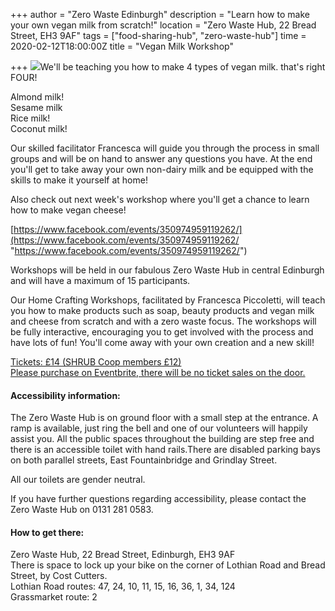 +++
author = "Zero Waste Edinburgh"
description = "Learn how to make your own vegan milk from scratch!"
location = "Zero Waste Hub, 22 Bread Street, EH3 9AF"
tags = ["food-sharing-hub", "zero-waste-hub"]
time = 2020-02-12T18:00:00Z
title = "Vegan Milk Workshop"

+++
![](https://res.cloudinary.com/shrub-co-op/image/upload/v1581079966/shrubcoop.org/media/84334841_4057459474279642_6519975747937894400_o_n7yoe3.jpg)We'll be teaching you how to make 4 types of vegan milk. that's right FOUR!

Almond milk!  
Sesame milk  
Rice milk!  
Coconut milk!

Our skilled facilitator Francesca will guide you through the process in small groups and will be on hand to answer any questions you have. At the end you'll get to take away your own non-dairy milk and be equipped with the skills to make it yourself at home!

Also check out next week's workshop where you'll get a chance to learn how to make vegan cheese!

[https://www.facebook.com/events/350974959119262/](https://www.facebook.com/events/350974959119262/ "https://www.facebook.com/events/350974959119262/")

Workshops will be held in our fabulous Zero Waste Hub in central Edinburgh and will have a maximum of 15 participants.

Our Home Crafting Workshops, facilitated by Francesca Piccoletti, will teach you how to make products such as soap, beauty products and vegan milk and cheese from scratch and with a zero waste focus. The workshops will be fully interactive, encouraging you to get involved with the process and have lots of fun! You'll come away with your own creation and a new skill!

[Tickets: £14 (SHRUB Coop members £12)  
Please purchase on Eventbrite, there will be no ticket sales on the door.](https://www.eventbrite.co.uk/e/vegan-milk-workshop-tickets-92361344267)

#### Accessibility information:

The Zero Waste Hub is on ground floor with a small step at the entrance. A ramp is available, just ring the bell and one of our volunteers will happily assist you. All the public spaces throughout the building are step free and there is an accessible toilet with hand rails.There are disabled parking bays on both parallel streets, East Fountainbridge and Grindlay Street.

All our toilets are gender neutral.

If you have further questions regarding accessibility, please contact the Zero Waste Hub on 0131 281 0583.

#### How to get there:

Zero Waste Hub, 22 Bread Street, Edinburgh, EH3 9AF  
There is space to lock up your bike on the corner of Lothian Road and Bread Street, by Cost Cutters.  
Lothian Road routes: 47, 24, 10, 11, 15, 16, 36, 1, 34, 124  
Grassmarket route: 2
